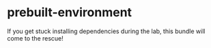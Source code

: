 # prebuilt-environment
If you get stuck installing dependencies during the lab, this bundle will come to the rescue!
